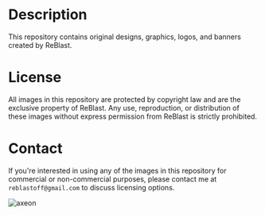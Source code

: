 # Description
This repository contains original designs, graphics, logos, and banners created by ReBlast.

# License
All images in this repository are protected by copyright law and are the exclusive property of ReBlast. Any use, reproduction, or distribution of these images without express permission from ReBlast is strictly prohibited.

# Contact
If you're interested in using any of the images in this repository for commercial or non-commercial purposes, please contact me at `reblastoff@gmail.com` to discuss licensing options.

![axeon](https://discordapp.com/api/guilds/1075450745232564245/widget.png?style=banner2)
